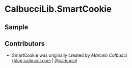 # CalbucciLib.SmartCookie





## Sample



## Contributors

- SmartCookie was originally created by *Marcelo Calbucci* ([blog.calbucci.com](http://blog.calbucci.com) | [@calbucci](http://twitter.com/calbucci))